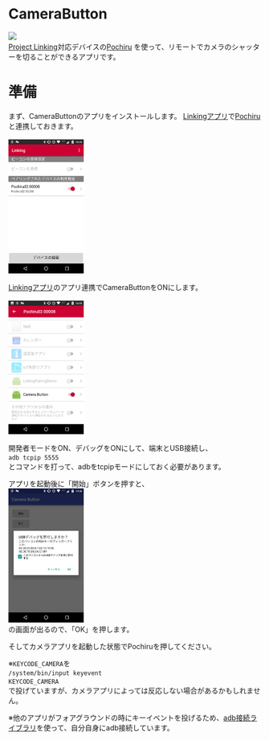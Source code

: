 # CameraButton

<img src="https://linkingiot.com/files/images/devices/devicesImg01.png" /><br/>
[Project Linking](https://linkingiot.com/)対応デバイスの[Pochiru](https://ssl.braveridge.com/store/html/products/detail.php?product_id=30)
を使って、リモートでカメラのシャッターを切ることができるアプリです。

# 準備

まず、CameraButtonのアプリをインストールします。
[Linkingアプリ](https://play.google.com/store/apps/details?id=com.nttdocomo.android.smartdeviceagent)で[Pochiru](https://ssl.braveridge.com/store/html/products/detail.php?product_id=30)と連携しておきます。<br><br>
<img src="./linking.png" width="150px"><br/>

[Linkingアプリ](https://play.google.com/store/apps/details?id=com.nttdocomo.android.smartdeviceagent)のアプリ連携でCameraButtonをONにします。<br><br>
<img src="./app.png" width="150px"><br/>


開発者モードをON、デバッグをONにして、端末とUSB接続し、<br/>
<code>adb tcpip 5555</code><br/>
とコマンドを打って、adbをtcpipモードにしておく必要があります。


アプリを起動後に「開始」ボタンを押すと、<br/>
<img src="./dialog.png" width="150px"><br/>
の画面が出るので、「OK」を押します。

そしてカメラアプリを起動した状態でPochiruを押してください。

※<code>KEYCODE_CAMERA</code>を<br/>
<code>/system/bin/input keyevent KEYCODE_CAMERA</code><br/>
で投げていますが、カメラアプリによっては反応しない場合があるかもしれません。

※他のアプリがフォアグラウンドの時にキーイベントを投げるため、[adb接続ライブラリ](https://github.com/cgutman/AdbLib)を使って、自分自身にadb接続しています。

